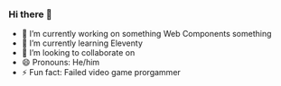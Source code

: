 ### Hi there 👋

- 🔭 I’m currently working on something Web Components something
- 🌱 I’m currently learning Eleventy
- 👯 I’m looking to collaborate on <Kulfi> 
- 😄 Pronouns: He/him
- ⚡ Fun fact: Failed video game prorgammer
